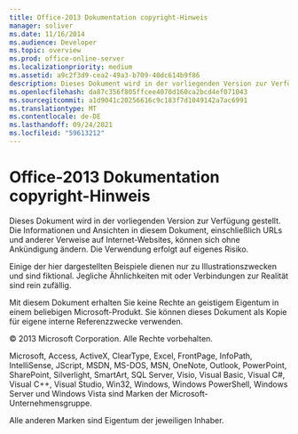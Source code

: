 ```yaml
---
title: Office-2013 Dokumentation copyright-Hinweis
manager: soliver
ms.date: 11/16/2014
ms.audience: Developer
ms.topic: overview
ms.prod: office-online-server
ms.localizationpriority: medium
ms.assetid: a9c2f3d9-cea2-49a3-b709-40dc614b9f86
description: Dieses Dokument wird in der vorliegenden Version zur Verfügung gestellt. Die in diesem Dokument enthaltenen Informationen und Ansichten, einschließlich URL- und anderer Verweise auf Internetwebsites, können sich ohne vorherige Ankündigung ändern. Das Risiko der Produktnutzung liegt allein beim Nutzer.
ms.openlocfilehash: da87c356f805ffcee4070d160ca2bcd4ef071043
ms.sourcegitcommit: a1d9041c20256616c9c183f7d1049142a7ac6991
ms.translationtype: MT
ms.contentlocale: de-DE
ms.lasthandoff: 09/24/2021
ms.locfileid: "59613212"
---
```

# <a name="office-2013-documentation-copyright-notice"></a>Office-2013 Dokumentation copyright-Hinweis

Dieses Dokument wird in der vorliegenden Version zur Verfügung gestellt. Die Informationen und Ansichten in diesem Dokument, einschließlich URLs und anderer Verweise auf Internet-Websites, können sich ohne Ankündigung ändern. Die Verwendung erfolgt auf eigenes Risiko. 
  
Einige der hier dargestellten Beispiele dienen nur zu Illustrationszwecken und sind fiktional. Jegliche Ähnlichkeiten mit oder Verbindungen zur Realität sind rein zufällig.
  
Mit diesem Dokument erhalten Sie keine Rechte an geistigem Eigentum in einem beliebigen Microsoft-Produkt. Sie können dieses Dokument als Kopie für eigene interne Referenzzwecke verwenden. 
  
© 2013 Microsoft Corporation. Alle Rechte vorbehalten.
  
Microsoft, Access, ActiveX, ClearType, Excel, FrontPage, InfoPath, IntelliSense, JScript, MSDN, MS-DOS, MSN, OneNote, Outlook, PowerPoint, SharePoint, Silverlight, SmartArt, SQL Server, Visio, Visual Basic, Visual C#, Visual C++, Visual Studio, Win32, Windows, Windows PowerShell, Windows Server und Windows Vista sind Marken der Microsoft-Unternehmensgruppe.
  
Alle anderen Marken sind Eigentum der jeweiligen Inhaber.
  

